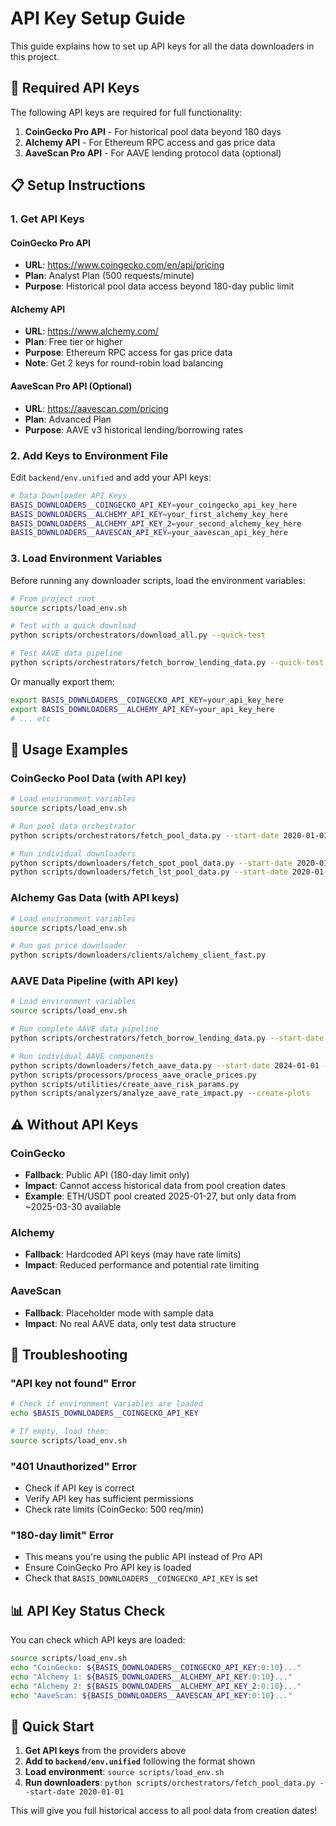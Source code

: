 # API Key Setup Guide

This guide explains how to set up API keys for all the data downloaders in this project.

## 🔑 Required API Keys

The following API keys are required for full functionality:

1. **CoinGecko Pro API** - For historical pool data beyond 180 days
2. **Alchemy API** - For Ethereum RPC access and gas price data
3. **AaveScan Pro API** - For AAVE lending protocol data (optional)

## 📋 Setup Instructions

### 1. Get API Keys

#### CoinGecko Pro API
- **URL**: https://www.coingecko.com/en/api/pricing
- **Plan**: Analyst Plan (500 requests/minute)
- **Purpose**: Historical pool data access beyond 180-day public limit

#### Alchemy API
- **URL**: https://www.alchemy.com/
- **Plan**: Free tier or higher
- **Purpose**: Ethereum RPC access for gas price data
- **Note**: Get 2 keys for round-robin load balancing

#### AaveScan Pro API (Optional)
- **URL**: https://aavescan.com/pricing
- **Plan**: Advanced Plan
- **Purpose**: AAVE v3 historical lending/borrowing rates

### 2. Add Keys to Environment File

Edit `backend/env.unified` and add your API keys:

```bash
# Data Downloader API Keys
BASIS_DOWNLOADERS__COINGECKO_API_KEY=your_coingecko_api_key_here
BASIS_DOWNLOADERS__ALCHEMY_API_KEY=your_first_alchemy_key_here
BASIS_DOWNLOADERS__ALCHEMY_API_KEY_2=your_second_alchemy_key_here
BASIS_DOWNLOADERS__AAVESCAN_API_KEY=your_aavescan_api_key_here
```

### 3. Load Environment Variables

Before running any downloader scripts, load the environment variables:

```bash
# From project root
source scripts/load_env.sh

# Test with a quick download
python scripts/orchestrators/download_all.py --quick-test

# Test AAVE data pipeline
python scripts/orchestrators/fetch_borrow_lending_data.py --quick-test
```

Or manually export them:

```bash
export BASIS_DOWNLOADERS__COINGECKO_API_KEY=your_api_key_here
export BASIS_DOWNLOADERS__ALCHEMY_API_KEY=your_api_key_here
# ... etc
```

## 🚀 Usage Examples

### CoinGecko Pool Data (with API key)
```bash
# Load environment variables
source scripts/load_env.sh

# Run pool data orchestrator
python scripts/orchestrators/fetch_pool_data.py --start-date 2020-01-01

# Run individual downloaders
python scripts/downloaders/fetch_spot_pool_data.py --start-date 2020-01-01
python scripts/downloaders/fetch_lst_pool_data.py --start-date 2020-01-01
```

### Alchemy Gas Data (with API keys)
```bash
# Load environment variables
source scripts/load_env.sh

# Run gas price downloader
python scripts/downloaders/clients/alchemy_client_fast.py
```

### AAVE Data Pipeline (with API key)
```bash
# Load environment variables
source scripts/load_env.sh

# Run complete AAVE data pipeline
python scripts/orchestrators/fetch_borrow_lending_data.py --start-date 2024-01-01 --end-date 2025-09-26

# Run individual AAVE components
python scripts/downloaders/fetch_aave_data.py --start-date 2024-01-01 --end-date 2025-09-26
python scripts/processors/process_aave_oracle_prices.py
python scripts/utilities/create_aave_risk_params.py
python scripts/analyzers/analyze_aave_rate_impact.py --create-plots
```

## ⚠️ Without API Keys

### CoinGecko
- **Fallback**: Public API (180-day limit only)
- **Impact**: Cannot access historical data from pool creation dates
- **Example**: ETH/USDT pool created 2025-01-27, but only data from ~2025-03-30 available

### Alchemy
- **Fallback**: Hardcoded API keys (may have rate limits)
- **Impact**: Reduced performance and potential rate limiting

### AaveScan
- **Fallback**: Placeholder mode with sample data
- **Impact**: No real AAVE data, only test data structure

## 🔧 Troubleshooting

### "API key not found" Error
```bash
# Check if environment variables are loaded
echo $BASIS_DOWNLOADERS__COINGECKO_API_KEY

# If empty, load them:
source scripts/load_env.sh
```

### "401 Unauthorized" Error
- Check if API key is correct
- Verify API key has sufficient permissions
- Check rate limits (CoinGecko: 500 req/min)

### "180-day limit" Error
- This means you're using the public API instead of Pro API
- Ensure CoinGecko Pro API key is loaded
- Check that `BASIS_DOWNLOADERS__COINGECKO_API_KEY` is set

## 📊 API Key Status Check

You can check which API keys are loaded:

```bash
source scripts/load_env.sh
echo "CoinGecko: ${BASIS_DOWNLOADERS__COINGECKO_API_KEY:0:10}..."
echo "Alchemy 1: ${BASIS_DOWNLOADERS__ALCHEMY_API_KEY:0:10}..."
echo "Alchemy 2: ${BASIS_DOWNLOADERS__ALCHEMY_API_KEY_2:0:10}..."
echo "AaveScan: ${BASIS_DOWNLOADERS__AAVESCAN_API_KEY:0:10}..."
```

## 🎯 Quick Start

1. **Get API keys** from the providers above
2. **Add to `backend/env.unified`** following the format shown
3. **Load environment**: `source scripts/load_env.sh`
4. **Run downloaders**: `python scripts/orchestrators/fetch_pool_data.py --start-date 2020-01-01`

This will give you full historical access to all pool data from creation dates!
